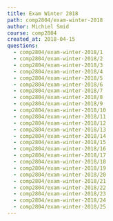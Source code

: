 ```yaml
---
title: Exam Winter 2018
path: comp2804/exam-winter-2018
author: Michiel Smid
course: comp2804
created_at: 2018-04-15
questions:
  - comp2804/exam-winter-2018/1
  - comp2804/exam-winter-2018/2
  - comp2804/exam-winter-2018/3
  - comp2804/exam-winter-2018/4
  - comp2804/exam-winter-2018/5
  - comp2804/exam-winter-2018/6
  - comp2804/exam-winter-2018/7
  - comp2804/exam-winter-2018/8
  - comp2804/exam-winter-2018/9
  - comp2804/exam-winter-2018/10
  - comp2804/exam-winter-2018/11
  - comp2804/exam-winter-2018/12
  - comp2804/exam-winter-2018/13
  - comp2804/exam-winter-2018/14
  - comp2804/exam-winter-2018/15
  - comp2804/exam-winter-2018/16
  - comp2804/exam-winter-2018/17
  - comp2804/exam-winter-2018/18
  - comp2804/exam-winter-2018/19
  - comp2804/exam-winter-2018/20
  - comp2804/exam-winter-2018/21
  - comp2804/exam-winter-2018/22
  - comp2804/exam-winter-2018/23
  - comp2804/exam-winter-2018/24
  - comp2804/exam-winter-2018/25
---
```

